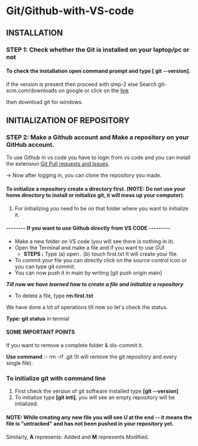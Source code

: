 # Git/Github-with-VS-code

## INSTALLATION
 
### STEP 1: Check whether the Git is installed on your laptop/pc or not

#### To check the installation open command prompt and type [ git --version].

if the version is present 
   then proceed with step-2
else
   Search git-scm.com/downloads on google or click on the [link](https://git-scm.com/downloads)

then download git for windows.

## INITIALIZATION OF REPOSITORY
### STEP 2: Make a Github account and Make a repository on your GitHub account. 
To use Github in vs code you have to login from vs code and you can install the extension [Git Pull requests and Issues](https://marketplace.visualstudio.com/items?itemName=GitHub.vscode-pull-request-github).

-> Now after logging in, you can clone the repository you made.
#### To initialize a repository create a directory first. (NOTE: Do not use your home directory to install or initialize git, it will mess up your computer).

1. For initializing you need to be on that folder where you want to initialize it. 


#### -------- If you want to use Github directly from VS CODE ---------

- Make a new folder on VS code (you will see there is nothing in it).
- Open the Terminal and make a file and if you want to use GUI 
    - **STEPS
:** Type (a) open .  (b) touch first.txt 
It will create your file.
- To commit your file you can directly click on the source control icon or you can type git commit.
- You can now push it in main by writing [git push origin main]

***Till now we have learned how to create a file and initialize a repository***
- To delete a file, type **rm first.txt**

We have done a lot of operations till now so let's check the status.
 
**Type: git status** in termial


#### SOME IMPORTANT POINTS 

If you want to remove a complete folder & dis-commit it. 

**Use command** :- rm -rf .git
(It will remove the git repository and every single file).

### To initialize git with command line
 1. First check the version of git software installed type **[git --version]**
 2. To initialize type **[git inti]**, you will see an empty repository will be intialized.

#### NOTE: While creating any new file you will see *U* at the end -- it means the file is "untracked" and has not been pushed in your repository yet. 

Similarly, **A** represents: Added and **M** represents Modified.
